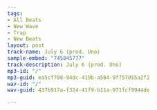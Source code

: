 ```yaml
---
tags:
- All Beats
- New Wave
- Trap
- New Beats
layout: post
track-name: July 6 (prod. Uno)
sample-embed: "745845777"
track-description: July 6 (prod. Uno)
mp3-id: "/"
mp3-guid: ea5cf708-94dc-419b-a564-9f757055a2f2
wav-id: "/"
wav-guid: 437b917a-f324-41f9-b11a-971fcf9944de

---
```

